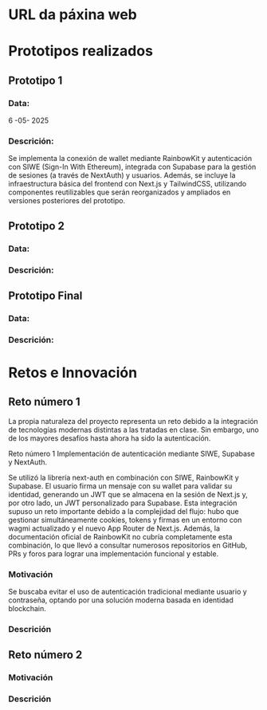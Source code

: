 # URL da páxina web

# Prototipos realizados

## Prototipo 1

### Data:

6 -05- 2025

### Descrición:

Se implementa la conexión de wallet mediante RainbowKit y autenticación con SIWE (Sign-In With Ethereum), integrada con Supabase para la gestión de sesiones (a través de NextAuth) y usuarios. Además, se incluye la infraestructura básica del frontend con Next.js y TailwindCSS, utilizando componentes reutilizables que serán reorganizados y ampliados en versiones posteriores del prototipo.

## Prototipo 2

### Data:

### Descrición:

## Prototipo Final

### Data:

### Descrición:

# Retos e Innovación

## Reto número 1

La propia naturaleza del proyecto representa un reto debido a la integración de tecnologías modernas distintas a las tratadas en clase. Sin embargo, uno de los mayores desafíos hasta ahora ha sido la autenticación.

Reto número 1
Implementación de autenticación mediante SIWE, Supabase y NextAuth.

Se utilizó la librería next-auth en combinación con SIWE, RainbowKit y Supabase. El usuario firma un mensaje con su wallet para validar su identidad, generando un JWT que se almacena en la sesión de Next.js y, por otro lado, un JWT personalizado para Supabase. Esta integración supuso un reto importante debido a la complejidad del flujo: hubo que gestionar simultáneamente cookies, tokens y firmas en un entorno con wagmi actualizado y el nuevo App Router de Next.js. Además, la documentación oficial de RainbowKit no cubría completamente esta combinación, lo que llevó a consultar numerosos repositorios en GitHub, PRs y foros para lograr una implementación funcional y estable.

### Motivación

Se buscaba evitar el uso de autenticación tradicional mediante usuario y contraseña, optando por una solución moderna basada en identidad blockchain.

### Descrición

## Reto número 2

### Motivación

### Descrición
